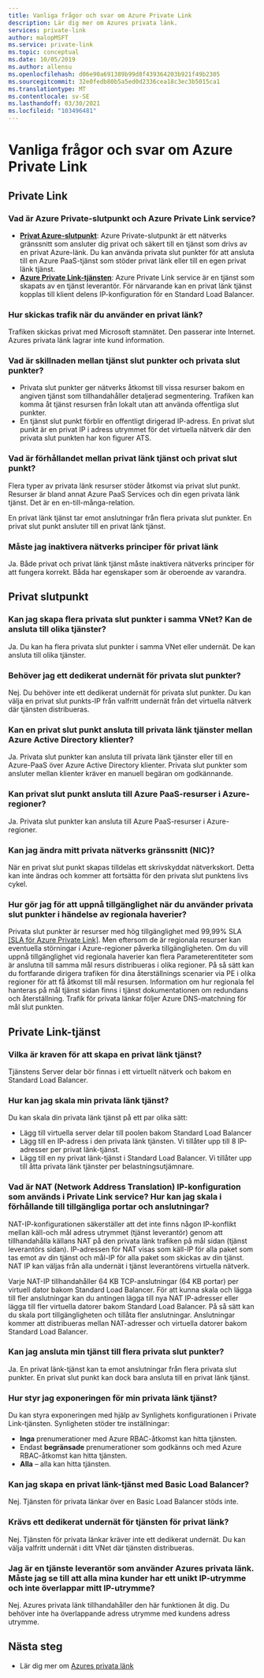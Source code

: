 ```yaml
---
title: Vanliga frågor och svar om Azure Private Link
description: Lär dig mer om Azures privata länk.
services: private-link
author: malopMSFT
ms.service: private-link
ms.topic: conceptual
ms.date: 10/05/2019
ms.author: allensu
ms.openlocfilehash: d06e90a691389b99d8f439364203b921f49b2305
ms.sourcegitcommit: 32e0fedb80b5a5ed0d2336cea18c3ec3b5015ca1
ms.translationtype: MT
ms.contentlocale: sv-SE
ms.lasthandoff: 03/30/2021
ms.locfileid: "103496481"
---
```

# <a name="azure-private-link-frequently-asked-questions-faq"></a>Vanliga frågor och svar om Azure Private Link

## <a name="private-link"></a>Private Link

### <a name="what-is-azure-private-endpoint-and-azure-private-link-service"></a>Vad är Azure Private-slutpunkt och Azure Private Link service?

- **[Privat Azure-slutpunkt](private-endpoint-overview.md)**: Azure Private-slutpunkt är ett nätverks gränssnitt som ansluter dig privat och säkert till en tjänst som drivs av en privat Azure-länk. Du kan använda privata slut punkter för att ansluta till en Azure PaaS-tjänst som stöder privat länk eller till en egen privat länk tjänst.
- **[Azure Private Link-tjänsten](private-link-service-overview.md)**: Azure Private Link service är en tjänst som skapats av en tjänst leverantör. För närvarande kan en privat länk tjänst kopplas till klient delens IP-konfiguration för en Standard Load Balancer. 

### <a name="how-is-traffic-being-sent-when-using-private-link"></a>Hur skickas trafik när du använder en privat länk?
Trafiken skickas privat med Microsoft stamnätet. Den passerar inte Internet. Azures privata länk lagrar inte kund information.
 
### <a name="what-is-the-difference-between-service-endpoints-and-private-endpoints"></a>Vad är skillnaden mellan tjänst slut punkter och privata slut punkter?
- Privata slut punkter ger nätverks åtkomst till vissa resurser bakom en angiven tjänst som tillhandahåller detaljerad segmentering. Trafiken kan komma åt tjänst resursen från lokalt utan att använda offentliga slut punkter.
- En tjänst slut punkt förblir en offentligt dirigerad IP-adress.  En privat slut punkt är en privat IP i adress utrymmet för det virtuella nätverk där den privata slut punkten har kon figurer ATS.

### <a name="what-is-the-relationship-between-private-link-service-and-private-endpoint"></a>Vad är förhållandet mellan privat länk tjänst och privat slut punkt?
Flera typer av privata länk resurser stöder åtkomst via privat slut punkt. Resurser är bland annat Azure PaaS Services och din egen privata länk tjänst. Det är en en-till-många-relation. 

En privat länk tjänst tar emot anslutningar från flera privata slut punkter. En privat slut punkt ansluter till en privat länk tjänst.    

### <a name="do-i-need-to-disable-network-policies-for-private-link"></a>Måste jag inaktivera nätverks principer för privat länk
Ja. Både privat och privat länk tjänst måste inaktivera nätverks principer för att fungera korrekt. Båda har egenskaper som är oberoende av varandra.

## <a name="private-endpoint"></a>Privat slutpunkt 
 
### <a name="can-i-create-multiple-private-endpoints-in-same-vnet-can-they-connect-to-different-services"></a>Kan jag skapa flera privata slut punkter i samma VNet? Kan de ansluta till olika tjänster? 
Ja. Du kan ha flera privata slut punkter i samma VNet eller undernät. De kan ansluta till olika tjänster.  
 
### <a name="do-i-require-a-dedicated-subnet-for-private-endpoints"></a>Behöver jag ett dedikerat undernät för privata slut punkter? 
Nej. Du behöver inte ett dedikerat undernät för privata slut punkter. Du kan välja en privat slut punkts-IP från valfritt undernät från det virtuella nätverk där tjänsten distribueras.  
 
### <a name="can-a-private-endpoint-connect-to-private-link-services-across-azure-active-directory-tenants"></a>Kan en privat slut punkt ansluta till privata länk tjänster mellan Azure Active Directory klienter? 
Ja. Privata slut punkter kan ansluta till privata länk tjänster eller till en Azure-PaaS över Azure Active Directory klienter. Privata slut punkter som ansluter mellan klienter kräver en manuell begäran om godkännande. 
 
### <a name="can-private-endpoint-connect-to-azure-paas-resources-across-azure-regions"></a>Kan privat slut punkt ansluta till Azure PaaS-resurser i Azure-regioner?
Ja. Privata slut punkter kan ansluta till Azure PaaS-resurser i Azure-regioner.

### <a name="can-i-modify-my-private-endpoint-network-interface-nic-"></a>Kan jag ändra mitt privata nätverks gränssnitt (NIC)?
När en privat slut punkt skapas tilldelas ett skrivskyddat nätverkskort. Detta kan inte ändras och kommer att fortsätta för den privata slut punktens livs cykel.

### <a name="how-do-i-achieve-availability-while-using-private-endpoints-in-case-of-regional-failures-"></a>Hur gör jag för att uppnå tillgänglighet när du använder privata slut punkter i händelse av regionala haverier?

Privata slut punkter är resurser med hög tillgänglighet med 99,99% SLA [[SLA för Azure Private Link]](https://azure.microsoft.com/support/legal/sla/private-link/v1_0/). Men eftersom de är regionala resurser kan eventuella störningar i Azure-regioner påverka tillgängligheten. Om du vill uppnå tillgänglighet vid regionala haverier kan flera Parameterentiteter som är anslutna till samma mål resurs distribueras i olika regioner. På så sätt kan du fortfarande dirigera trafiken för dina återställnings scenarier via PE i olika regioner för att få åtkomst till mål resursen. Information om hur regionala fel hanteras på mål tjänst sidan finns i tjänst dokumentationen om redundans och återställning. Trafik för privata länkar följer Azure DNS-matchning för mål slut punkten. 


## <a name="private-link-service"></a>Private Link-tjänst
 
### <a name="what-are-the-pre-requisites-for-creating-a-private-link-service"></a>Vilka är kraven för att skapa en privat länk tjänst? 
Tjänstens Server delar bör finnas i ett virtuellt nätverk och bakom en Standard Load Balancer.
 
### <a name="how-can-i-scale-my-private-link-service"></a>Hur kan jag skala min privata länk tjänst? 
Du kan skala din privata länk tjänst på ett par olika sätt: 
- Lägg till virtuella server delar till poolen bakom Standard Load Balancer 
- Lägg till en IP-adress i den privata länk tjänsten. Vi tillåter upp till 8 IP-adresser per privat länk-tjänst.  
- Lägg till en ny privat länk-tjänst i Standard Load Balancer. Vi tillåter upp till åtta privata länk tjänster per belastningsutjämnare.   

### <a name="what-is-natnetwork-address-translation-ip-configuration-used-in-private-link-service-how-can-i-scale-in-terms-of-available-ports-and-connections"></a>Vad är NAT (Network Address Translation) IP-konfiguration som används i Private Link service? Hur kan jag skala i förhållande till tillgängliga portar och anslutningar? 

NAT-IP-konfigurationen säkerställer att det inte finns någon IP-konflikt mellan käll-och mål adress utrymmet (tjänst leverantör) genom att tillhandahålla källans NAT på den privata länk trafiken på mål sidan (tjänst leverantörs sidan). IP-adressen för NAT visas som käll-IP för alla paket som tas emot av din tjänst och mål-IP för alla paket som skickas av din tjänst.  NAT IP kan väljas från alla undernät i tjänst leverantörens virtuella nätverk. 

Varje NAT-IP tillhandahåller 64 KB TCP-anslutningar (64 KB portar) per virtuell dator bakom Standard Load Balancer. För att kunna skala och lägga till fler anslutningar kan du antingen lägga till nya NAT IP-adresser eller lägga till fler virtuella datorer bakom Standard Load Balancer. På så sätt kan du skala port tillgängligheten och tillåta fler anslutningar. Anslutningar kommer att distribueras mellan NAT-adresser och virtuella datorer bakom Standard Load Balancer.

### <a name="can-i-connect-my-service-to-multiple-private-endpoints"></a>Kan jag ansluta min tjänst till flera privata slut punkter?
Ja. En privat länk-tjänst kan ta emot anslutningar från flera privata slut punkter. En privat slut punkt kan dock bara ansluta till en privat länk tjänst.  
 
### <a name="how-should-i-control-the-exposure-of-my-private-link-service"></a>Hur styr jag exponeringen för min privata länk tjänst?
Du kan styra exponeringen med hjälp av Synlighets konfigurationen i Private Link-tjänsten. Synligheten stöder tre inställningar:

- **Inga** prenumerationer med Azure RBAC-åtkomst kan hitta tjänsten. 
- Endast **begränsade** prenumerationer som godkänns och med Azure RBAC-åtkomst kan hitta tjänsten. 
- **Alla** – alla kan hitta tjänsten. 
 
### <a name="can-i-create-a-private-link-service-with-basic-load-balancer"></a>Kan jag skapa en privat länk-tjänst med Basic Load Balancer? 
Nej. Tjänsten för privata länkar över en Basic Load Balancer stöds inte.
 
### <a name="is-a-dedicated-subnet-required-for-private-link-service"></a>Krävs ett dedikerat undernät för tjänsten för privat länk? 
Nej. Tjänsten för privata länkar kräver inte ett dedikerat undernät. Du kan välja valfritt undernät i ditt VNet där tjänsten distribueras.   

### <a name="im-a-service-provider-using-azure-private-link-do-i-need-to-make-sure-all-my-customers-have-unique-ip-space-and-dont-overlap-with-my-ip-space"></a>Jag är en tjänste leverantör som använder Azures privata länk. Måste jag se till att alla mina kunder har ett unikt IP-utrymme och inte överlappar mitt IP-utrymme? 
Nej. Azures privata länk tillhandahåller den här funktionen åt dig. Du behöver inte ha överlappande adress utrymme med kundens adress utrymme. 

##  <a name="next-steps"></a>Nästa steg

- Lär dig mer om [Azures privata länk](private-link-overview.md)
